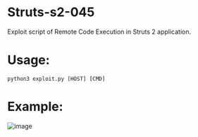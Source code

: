 # Struts-s2-045
Exploit script of Remote Code Execution in Struts 2 application.

# Usage:
```
python3 exploit.py [HOST] [CMD]
```
# Example:
![image](https://user-images.githubusercontent.com/48088579/131855802-4d62e609-3490-46d7-a18b-a69fb48c7f25.png)
